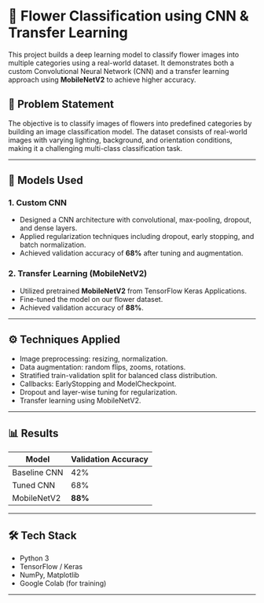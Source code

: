 # 🌸 Flower Classification using CNN & Transfer Learning

This project builds a deep learning model to classify flower images into multiple categories using a real-world dataset. It demonstrates both a custom Convolutional Neural Network (CNN) and a transfer learning approach using **MobileNetV2** to achieve higher accuracy.

## 📌 Problem Statement

The objective is to classify images of flowers into predefined categories by building an image classification model. The dataset consists of real-world images with varying lighting, background, and orientation conditions, making it a challenging multi-class classification task.

---

## 🧠 Models Used

### 1. **Custom CNN**
- Designed a CNN architecture with convolutional, max-pooling, dropout, and dense layers.
- Applied regularization techniques including dropout, early stopping, and batch normalization.
- Achieved validation accuracy of **68%** after tuning and augmentation.

### 2. **Transfer Learning (MobileNetV2)**
- Utilized pretrained **MobileNetV2** from TensorFlow Keras Applications.
- Fine-tuned the model on our flower dataset.
- Achieved validation accuracy of **88%**.

---

## ⚙️ Techniques Applied

- Image preprocessing: resizing, normalization.
- Data augmentation: random flips, zooms, rotations.
- Stratified train-validation split for balanced class distribution.
- Callbacks: EarlyStopping and ModelCheckpoint.
- Dropout and layer-wise tuning for regularization.
- Transfer learning using MobileNetV2.

---

## 📊 Results

| Model         | Validation Accuracy |
|---------------|---------------------|
| Baseline CNN  | 42%                 |
| Tuned CNN     | 68%                 |
| MobileNetV2   | **88%**             |

---


## 🛠️ Tech Stack

- Python 3
- TensorFlow / Keras
- NumPy, Matplotlib
- Google Colab (for training)

---



